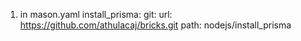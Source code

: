 1. in mason.yaml
  install_prisma:
    git:
      url: https://github.com/athulacaj/bricks.git
      path: nodejs/install_prisma
